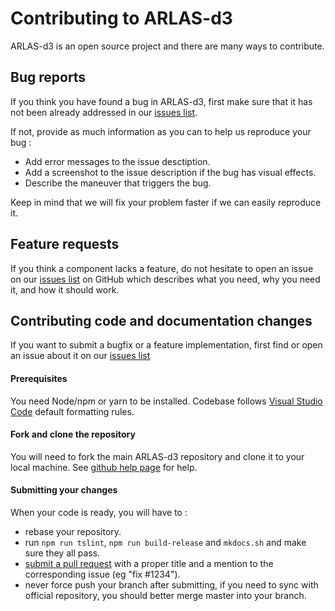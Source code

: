 # Contributing to ARLAS-d3

ARLAS-d3 is an open source project and there are many ways to contribute.

## Bug reports

If you think you have found a bug in ARLAS-d3, first make sure that it has not been already addressed in our
[issues list](https://github.com/gisaia/ARLAS-d3/issues).

If not, provide as much information as you can to help us reproduce your bug :

- Add error messages to the issue desctiption.
- Add a screenshot to the issue description if the bug has visual effects.
- Describe the maneuver that triggers the bug.

Keep in mind that we will fix your problem faster if we can easily reproduce it.

## Feature requests

If you think a component lacks a feature, do not hesitate to open an issue on our
[issues list](https://github.com/gisaia/ARLAS-d3/issues) on GitHub which describes what you need, why you need it,
and how it should work.

## Contributing code and documentation changes

If you want to submit a bugfix or a feature implementation, first find or open an issue about it on our
[issues list](https://github.com/gisaia/ARLAS-d3/issues)

#### Prerequisites

You need Node/npm or yarn to be installed.
Codebase follows [Visual Studio Code](https://code.visualstudio.com/) default formatting rules.

#### Fork and clone the repository

You will need to fork the main ARLAS-d3 repository and clone it to your local machine. See
[github help page](https://help.github.com/articles/fork-a-repo) for help.

#### Submitting your changes

When your code is ready, you will have to :

- rebase your repository.
- run `npm run tslint`, `npm run build-release` and `mkdocs.sh` and make sure they all pass.
- [submit a pull request](https://help.github.com/articles/using-pull-requests) with a proper title and a mention to
the corresponding issue (eg "fix #1234").
- never force push your branch after submitting, if you need to sync with official repository, you should better merge
master into your branch.

